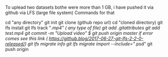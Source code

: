 To uplead two datasets bothe were more than 1 GB, i have pushed it via github via LFS (large file system) 
Commands for that 

cd "any directory" 
git init
git clone (github repo url) 
cd "cloned directory) 
git lfs install
git lfs track "*.mp4" ( any type of file)
git add .gitattributes
git add test.mp4
git commit -m "Upload video"
$ git push origin master
if error comes see this link ( https://github.blog/2017-06-27-git-lfs-2-2-0-released/) 
git lfs migrate info
git lfs migrate import --include="*.psd"
git push origin
